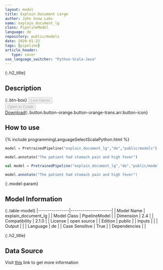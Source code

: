 ```yaml
---
layout: model
title: Explain Document Large
author: John Snow Labs
name: explain_document_lg
class: PipelineModel
language: de
repository: public/models
date: 2020-01-22
tags: [pipeline]
article_header:
   type: cover
use_language_switcher: "Python-Scala-Java"
---
```


{:.h2_title}
## Description 




{:.btn-box}
<button class="button button-orange" disabled>Live Demo</button><br/><button class="button button-orange" disabled>Open in Colab</button><br/>[Download](https://s3.amazonaws.com/auxdata.johnsnowlabs.com/public/models/explain_document_lg_de_2.1.0_2.4_1579722852211.zip){:.button.button-orange.button-orange-trans.arr.button-icon}<br/>

## How to use 
<div class="tabs-box" markdown="1">

{% include programmingLanguageSelectScalaPython.html %}

```python
model = PretrainedPipeline("explain_document_lg","de","public/models")

model.annotate("The patient had stomach pain and high fever")
```

```scala
val model = PretrainedPipeline("explain_document_lg","de","public/models")

model.annotate("The patient had stomach pain and high fever")
```
</div>



{:.model-param}
## Model Information
{:.table-model}
|----------------|---------------------|
| Model Name     | explain_document_lg |
| Model Class    | PipelineModel       |
| Dimension      | 2.4                 |
| Compatibility  | 2.1.0               |
| License        | open source         |
| Edition        | public              |
| Inputs         |                     |
| Output         |                     |
| Language       | de                  |
| Case Sensitive | True                |
| Dependencies   |                     |




{:.h2_title}
## Data Source
  
Visit [this]() link to get more information

